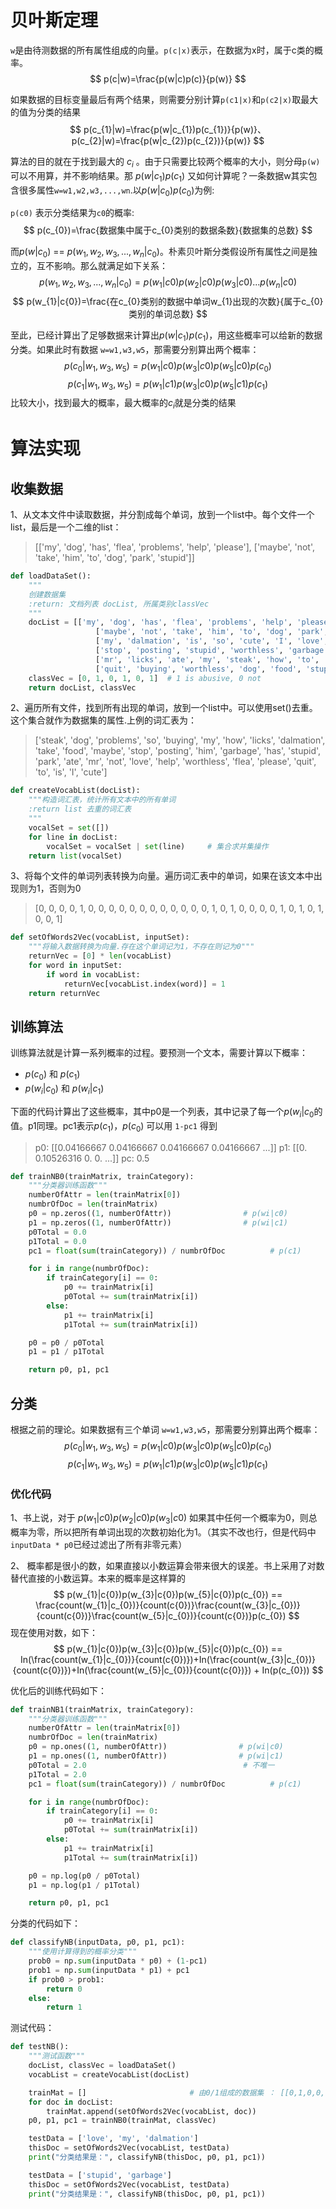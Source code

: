 # 贝叶斯定理
`w`是由待测数据的所有属性组成的向量。`p(c|x)`表示，在数据为x时，属于c类的概率。
$$
p(c|w)=\frac{p(w|c)p(c)}{p(w)}
$$

如果数据的目标变量最后有两个结果，则需要分别计算`p(c1|x)`和`p(c2|x)`取最大的值为分类的结果
$$
p(c_{1}|w)=\frac{p(w|c_{1})p(c_{1})}{p(w)}、
p(c_{2}|w)=\frac{p(w|c_{2})p(c_{2})}{p(w)}
$$
<!-- more -->
算法的目的就在于找到最大的 $c_{i}$ 。由于只需要比较两个概率的大小，则分母`p(w)`可以不用算，并不影响结果。那 $p(w|c_{1})p(c_{1})$ 又如何计算呢？一条数据w其实包含很多属性`w=w1,w2,w3,...,wn`.以$p(w|c_{0})p(c_{0})$为例:

`p(c0)` 表示分类结果为`c0`的概率:
$$
p(c_{0})=\frac{数据集中属于c_{0}类别的数据条数}{数据集的总数}
$$

而$p(w|c_{0})$ == $p(w_{1},w_{2},w_{3},...,w_{n}|c_{0})$。朴素贝叶斯分类假设所有属性之间是独立的，互不影响。那么就满足如下关系：
$$
p(w_{1},w_{2},w_{3},...,w_{n}|c_{0}) = p(w_{1}|c{0})p(w_{2}|c{0})p(w_{3}|c{0})...p(w_{n}|c{0}) 
$$ $$
p(w_{1}|c{0})=\frac{在c_{0}类别的数据中单词w_{1}出现的次数}{属于c_{0}类别的单词总数}
$$

至此，已经计算出了足够数据来计算出$p(w|c_{1})p(c_{1})$，用这些概率可以给新的数据分类。如果此时有数据 `w=w1,w3,w5`，那需要分别算出两个概率：
$$
p(c_{0}|w_{1},w_{3},w_{5})=p(w_{1}|c{0})p(w_{3}|c{0})p(w_{5}|c{0})p(c_{0})
$$ $$
p(c_{1}|w_{1},w_{3},w_{5})=p(w_{1}|c{1})p(w_{3}|c{0})p(w_{5}|c{1})p(c_{1})
$$
比较大小，找到最大的概率，最大概率的$c_{i}$就是分类的结果

# 算法实现
## 收集数据
1、从文本文件中读取数据，并分割成每个单词，放到一个list中。每个文件一个list，最后是一个二维的list：
> [['my', 'dog', 'has', 'flea', 'problems', 'help', 'please'],
> ['maybe', 'not', 'take', 'him', 'to', 'dog', 'park', 'stupid']]

```python
def loadDataSet():
    """
    创建数据集
    :return: 文档列表 docList, 所属类别classVec
    """
    docList = [['my', 'dog', 'has', 'flea', 'problems', 'help', 'please'],
                   ['maybe', 'not', 'take', 'him', 'to', 'dog', 'park', 'stupid'],
                   ['my', 'dalmation', 'is', 'so', 'cute', 'I', 'love', 'him'],
                   ['stop', 'posting', 'stupid', 'worthless', 'garbage'],
                   ['mr', 'licks', 'ate', 'my', 'steak', 'how', 'to', 'stop', 'him'],
                   ['quit', 'buying', 'worthless', 'dog', 'food', 'stupid']]
    classVec = [0, 1, 0, 1, 0, 1]  # 1 is abusive, 0 not
    return docList, classVec
```

2、遍历所有文件，找到所有出现的单词，放到一个list中。可以使用set()去重。这个集合就作为数据集的属性.上例的词汇表为：
> ['steak', 'dog', 'problems', 'so', 'buying', 'my', 'how', 'licks', 'dalmation', 'take', 'food', 'maybe', 'stop', 'posting', 'him', 'garbage', 'has', 'stupid', 'park', 'ate', 'mr', 'not', 'love', 'help', 'worthless', 'flea', 'please', 'quit', 'to', 'is', 'I', 'cute']

```python
def createVocabList(docList):
    """构造词汇表，统计所有文本中的所有单词
    :return list 去重的词汇表
    """
    vocalSet = set([])
    for line in docList:
        vocalSet = vocalSet | set(line)     # 集合求并集操作
    return list(vocalSet)
```
3、将每个文件的单词列表转换为向量。遍历词汇表中的单词，如果在该文本中出现则为1，否则为0
> [0, 0, 0, 0, 1, 0, 0, 0, 0, 0, 0, 0, 0, 0, 0, 0, 0, 1, 0, 1, 0, 0, 0, 0, 1, 0, 1, 0, 1, 0, 0, 1]

```python
def setOfWords2Vec(vocabList, inputSet):
    """将输入数据转换为向量.存在这个单词记为1，不存在则记为0"""
    returnVec = [0] * len(vocabList)
    for word in inputSet:
        if word in vocabList:
            returnVec[vocabList.index(word)] = 1
    return returnVec
```

## 训练算法
训练算法就是计算一系列概率的过程。要预测一个文本，需要计算以下概率：
- $p(c_{0})$ 和 $p(c_{1})$
- $p(w_{i}|c_{0})$ 和 $p(w_{i}|c_{1})$

下面的代码计算出了这些概率，其中p0是一个列表，其中记录了每一个$p(w_{i}|c_{0}$的值。p1同理。pc1表示$p(c_{1})$，$p(c_{0})$ 可以用 `1-pc1` 得到
> p0: [[0.04166667 0.04166667 0.04166667 0.04166667 ...]] 
> p1: [[0.         0.10526316 0.         0.         ...]]
> pc: 0.5

```python
def trainNB0(trainMatrix, trainCategory):
    """分类器训练函数"""
    numberOfAttr = len(trainMatrix[0])
    numbrOfDoc = len(trainMatrix)
    p0 = np.zeros((1, numberOfAttr))                # p(wi|c0)
    p1 = np.zeros((1, numberOfAttr))                # p(wi|c1)
    p0Total = 0.0
    p1Total = 0.0
    pc1 = float(sum(trainCategory)) / numbrOfDoc          # p(c1)

    for i in range(numbrOfDoc):
        if trainCategory[i] == 0:
            p0 += trainMatrix[i]
            p0Total += sum(trainMatrix[i])
        else:
            p1 += trainMatrix[i]
            p1Total += sum(trainMatrix[i])

    p0 = p0 / p0Total
    p1 = p1 / p1Total

    return p0, p1, pc1
```

## 分类
根据之前的理论。如果数据有三个单词 `w=w1,w3,w5`，那需要分别算出两个概率：
$$
p(c_{0}|w_{1},w_{3},w_{5})=p(w_{1}|c{0})p(w_{3}|c{0})p(w_{5}|c{0})p(c_{0})
$$ $$
p(c_{1}|w_{1},w_{3},w_{5})=p(w_{1}|c{1})p(w_{3}|c{0})p(w_{5}|c{1})p(c_{1})
$$

### 优化代码
1、书上说，对于 $p(w_{1}|c{0})p(w_{2}|c{0})p(w_{3}|c{0})$ 如果其中任何一个概率为0，则总概率为零，所以把所有单词出现的次数初始化为1。（其实不改也行，但是代码中`inputData * p0`已经过滤出了所有非零元素）

2、 概率都是很小的数，如果直接以小数运算会带来很大的误差。书上采用了对数替代直接的小数运算。本来的概率是这样算的
$$
p(w_{1}|c{0})p(w_{3}|c{0})p(w_{5}|c{0})p(c_{0})  == \frac{count(w_{1}|c_{0})}{count(c{0})}\frac{count(w_{3}|c_{0})}{count(c{0})}\frac{count(w_{5}|c_{0})}{count(c{0})}p(c_{0})
$$ 
现在使用对数，如下：
$$
p(w_{1}|c{0})p(w_{3}|c{0})p(w_{5}|c{0})p(c_{0})  == In(\frac{count(w_{1}|c_{0})}{count(c{0})})+In(\frac{count(w_{3}|c_{0})}{count(c{0})})+In(\frac{count(w_{5}|c_{0})}{count(c{0})}) + In(p(c_{0}))
$$

优化后的训练代码如下：
```python
def trainNB1(trainMatrix, trainCategory):
    """分类器训练函数"""
    numberOfAttr = len(trainMatrix[0])
    numbrOfDoc = len(trainMatrix)
    p0 = np.ones((1, numberOfAttr))                # p(wi|c0)
    p1 = np.ones((1, numberOfAttr))                # p(wi|c1)
    p0Total = 2.0                                   # 不唯一
    p1Total = 2.0
    pc1 = float(sum(trainCategory)) / numbrOfDoc          # p(c1)

    for i in range(numbrOfDoc):
        if trainCategory[i] == 0:
            p0 += trainMatrix[i]
            p0Total += sum(trainMatrix[i])
        else:
            p1 += trainMatrix[i]
            p1Total += sum(trainMatrix[i])

    p0 = np.log(p0 / p0Total)
    p1 = np.log(p1 / p1Total)

    return p0, p1, pc1
```
分类的代码如下：
```python
def classifyNB(inputData, p0, p1, pc1):
    """使用计算得到的概率分类"""
    prob0 = np.sum(inputData * p0) + (1-pc1)
    prob1 = np.sum(inputData * p1) + pc1
    if prob0 > prob1:
        return 0
    else:
        return 1
```

测试代码：
```python
def testNB():
    """测试函数"""
    docList, classVec = loadDataSet()
    vocabList = createVocabList(docList)

    trainMat = []                       # 由0/1组成的数据集 ： [[0,1,0,0,1,....],[0,0,0,0,0,1,...]]
    for doc in docList:
        trainMat.append(setOfWords2Vec(vocabList, doc))
    p0, p1, pc1 = trainNB0(trainMat, classVec)

    testData = ['love', 'my', 'dalmation']
    thisDoc = setOfWords2Vec(vocabList, testData)
    print("分类结果是：", classifyNB(thisDoc, p0, p1, pc1))

    testData = ['stupid', 'garbage']
    thisDoc = setOfWords2Vec(vocabList, testData)
    print("分类结果是：", classifyNB(thisDoc, p0, p1, pc1))
```